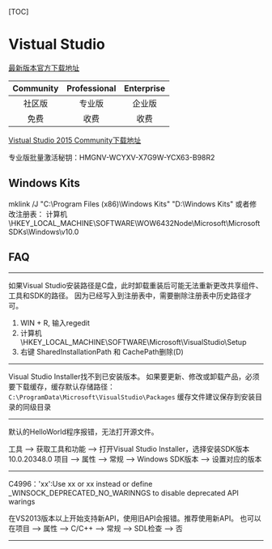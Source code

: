 [TOC]

# Vistual Studio


[最新版本官方下载地址](https://visualstudio.microsoft.com/zh-hans/downloads/)


|Community  | Professional | Enterprise|
| :---: | :---: | :---: |
|社区版 | 专业版 | 企业版|
|免费 | 收费 | 收费|



[Vistual Studio 2015 Community下载地址](http://download.microsoft.com/download/B/4/8/B4870509-05CB-447C-878F-2F80E4CB464C/vs2015.com_chs.iso)


专业版批量激活秘钥：HMGNV-WCYXV-X7G9W-YCX63-B98R2


## Windows Kits


mklink /J "C:\Program Files (x86)\Windows Kits" "D:\Windows Kits"
或者修改注册表：
计算机\HKEY_LOCAL_MACHINE\SOFTWARE\WOW6432Node\Microsoft\Microsoft SDKs\Windows\v10.0


## FAQ

-----------------------------------------------------------------------
如果Visual Studio安装路径是C盘，此时卸载重装后可能无法重新更改共享组件、工具和SDK的路径。
因为已经写入到注册表中，需要删除注册表中历史路径才可。

1. WIN + R, 输入regedit
2. 计算机\HKEY_LOCAL_MACHINE\SOFTWARE\Microsoft\VisualStudio\Setup
3. 右键 SharedInstallationPath 和 CachePath删除(D)

-----------------------------------------------------------------------
Visual Studio Installer找不到已安装版本。
如果要更新、修改或卸载产品，必须要下载缓存，缓存默认存储路径：
`C:\ProgramData\Microsoft\VisualStudio\Packages`
缓存文件建议保存到安装目录的同级目录

-----------------------------------------------------------------------
默认的HelloWorld程序报错，无法打开源文件。

工具 --> 获取工具和功能 --> 打开Visual Studio Installer，选择安装SDK版本10.0.20348.0
项目 --> 属性 --> 常规 --> Windows SDK版本 --> 设置对应的版本

-----------------------------------------------------------------------
C4996：'xx':Use xx or xx instead or define _WINSOCK_DEPRECATED_NO_WARINNGS to disable deprecated API warings

在VS2013版本以上开始支持新API，使用旧API会报错。推荐使用新API。
也可以在项目 --> 属性 --> C/C++ --> 常规 --> SDL检查 --> 否


-----------------------------------------------------------------------





